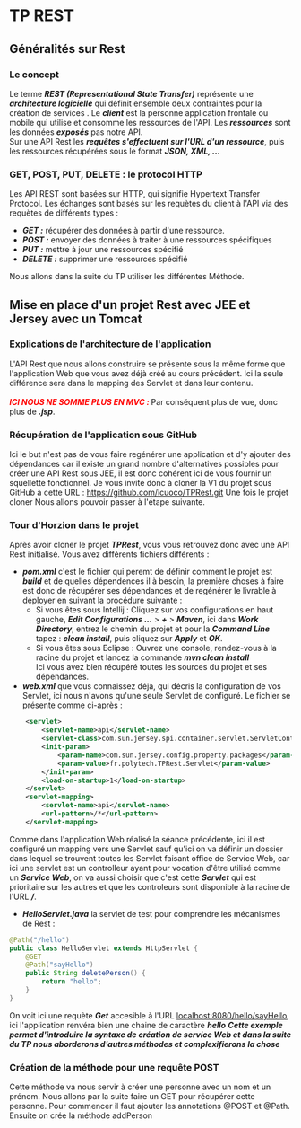 # TP REST
## Généralités sur Rest
### Le concept
Le terme ***REST (Representational State Transfer)*** représente une ***architecture logicielle*** qui définit ensemble deux contraintes pour la création de services .
Le ***client*** est la personne application frontale ou mobile qui utilise et consomme les ressources de l'API.
Les ***ressources*** sont les données ***exposés*** pas notre API.
<br/> Sur une API Rest les ***requêtes s'effectuent sur l'URL d'un ressource***, puis les ressources récupérées sous le format ***JSON, XML, ...***

### GET, POST, PUT, DELETE : le protocol HTTP
Les API REST sont basées sur HTTP, qui signifie Hypertext Transfer Protocol.
Les échanges sont basés sur les requètes du client à l'API via des requètes de différents types :
 * ***GET :*** récupérer des données à partir d'une ressource.
 * ***POST :*** envoyer des données à traiter à une ressources spécifiques
 * ***PUT :*** mettre à jour une ressources spécifié
 * ***DELETE :*** supprimer une ressources spécifié

Nous allons dans la suite du TP utiliser les différentes Méthode.
## Mise en place d'un projet Rest avec JEE et Jersey avec un Tomcat
### Explications de l'architecture de l'application
L'API Rest que nous allons construire se présente sous la même forme que l'application Web que vous avez déjà créé au cours précédent.
Ici la seule différence sera dans le mapping des Servlet et dans leur contenu.
<br/><br/>***<span style="color:red"> ICI NOUS NE SOMME PLUS EN MVC : </span>*** Par conséquent plus de vue, donc plus de ***.jsp***.

### Récupération de l'application sous GitHub
Ici le but n'est pas de vous faire regénérer une application et d'y ajouter des dépendances car il existe un grand nombre d'alternatives possibles pour créer une API Rest sous JEE, il est donc cohérent ici de vous fournir un squellette fonctionnel.
Je vous invite donc à cloner la V1 du projet sous GitHub à cette URL :  <https://github.com/lcuoco/TPRest.git>
Une fois le projet cloner Nous allons pouvoir passer à l'étape suivante.

### Tour d'Horzion dans le projet
Après avoir cloner le projet ***TPRest***, vous vous retrouvez donc avec une API Rest initialisé.
Vous avez différents fichiers différents :
 * ***pom.xml*** c'est le fichier qui peremt de définir comment le projet est ***build*** et de quelles dépendences il à besoin, la première choses à faire est donc de récupérer ses dépendances et de regénérer le livrable à déployer en suivant la procédure suivante :
     * Si vous êtes sous Intellij :
        Cliquez sur vos configurations en haut gauche, ***Edit Configurations ...*** > ***+*** > ***Maven***, ici dans ***Work Directory***, entrez le chemin du projet et pour la ***Command Line*** tapez : ***clean install***, puis cliquez sur ***Apply*** et ***OK***.
     * Si vous êtes sous Eclipse : Ouvrez une console, rendez-vous à la racine du projet et lancez la commande ***mvn clean install***
 <br/> Ici vous avez bien récupéré toutes les sources du projet et ses dépendances.         
 * ***web.xml*** que vous connaissez déjà, qui décris la configuration de vos Servlet, ici nous n'avons qu'une seule Servlet de configuré. Le fichier se présente comme ci-après :
```xml 
    <servlet>
        <servlet-name>api</servlet-name>
        <servlet-class>com.sun.jersey.spi.container.servlet.ServletContainer</servlet-class>
        <init-param>
            <param-name>com.sun.jersey.config.property.packages</param-name>
            <param-value>fr.polytech.TPRest.Servlet</param-value>
        </init-param>
        <load-on-startup>1</load-on-startup>
    </servlet>
    <servlet-mapping>
        <servlet-name>api</servlet-name>
        <url-pattern>/*</url-pattern>
    </servlet-mapping>
```
Comme dans l'application Web réalisé la séance précédente, ici il est configuré un mapping vers une Servlet sauf qu'ici on va définir un dossier dans lequel se trouvent toutes les Servlet faisant office de Service Web, car ici une servlet est un controlleur ayant pour vocation d'être utilisé comme un ***Service Web***, on va aussi choisir que c'est cette ***Servlet*** qui est prioritaire sur les autres et que les controleurs sont disponible à la racine de l'URL ***/***.
 * ***HelloServlet.java*** la servlet de test pour comprendre les mécanismes de Rest : 
```java
@Path("/hello")
public class HelloServlet extends HttpServlet {
    @GET
    @Path("sayHello")
    public String deletePerson() {
        return "hello";
    }
}
```
On voit ici une requète ***Get*** accesible à l'URL <localhost:8080/hello/sayHello>, ici l'application renvéra bien une chaine de caractère ***hello***
***Cette exemple permet d'introduire la syntaxe de création de service Web et dans la suite du TP nous aborderons d'autres méthodes et complexifierons la chose***

### Création de la méthode pour une requête POST
Cette méthode va nous servir à créer une personne avec un nom et un prénom.
Nous allons par la suite faire un GET pour récupérer cette personne.
Pour commencer il faut ajouter les annotations @POST et @Path.
Ensuite on crée la méthode addPerson